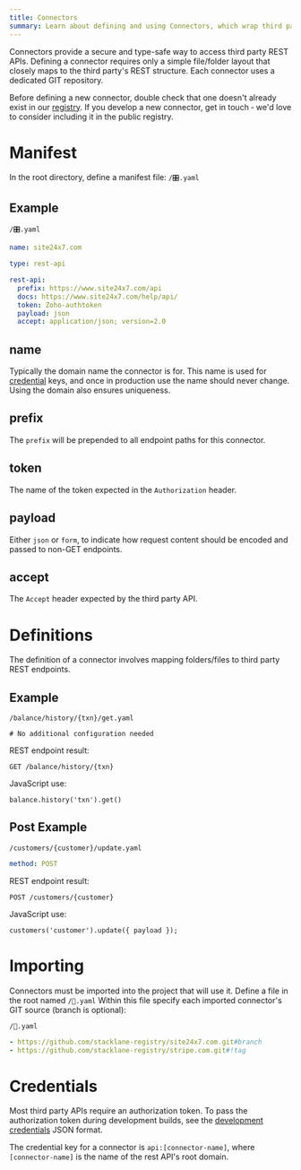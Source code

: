 ```yaml
---
title: Connectors
summary: Learn about defining and using Connectors, which wrap third party REST APIs.
---
```


Connectors provide a secure and type-safe way to access third party REST APIs.
Defining a connector requires only a simple file/folder layout that closely
maps to the third party's REST structure.
Each connector uses a dedicated GIT repository.

Before defining a new connector, double check that one doesn't already exist in our
<a href="https://github.com/stacklane-registry/">registry</a>.
If you develop a new connector, get in touch &dash; we'd love to consider including
it in the public registry.

# Manifest

In the root directory, define a manifest file: `/🎛.yaml`

## Example

```file-name
/🎛.yaml
```

```yaml
name: site24x7.com

type: rest-api

rest-api:
  prefix: https://www.site24x7.com/api
  docs: https://www.site24x7.com/help/api/
  token: Zoho-authtoken
  payload: json
  accept: application/json; version=2.0
```

## name

Typically the domain name the connector is for.
This name is used for <a href="#credentials">credential</a> keys,
and once in production use the name should never change.
Using the domain also ensures uniqueness.

## prefix

The `prefix` will be prepended to all endpoint paths
for this connector.

## token

The name of the token expected in the `Authorization` header.

## payload

Either `json` or `form`,
to indicate how request content should be encoded and passed to non-GET endpoints.

## accept

The `Accept` header expected by the third party API.

# Definitions

The definition of a connector involves mapping
folders/files to third party REST endpoints.

## Example

```file-name
/balance/history/{txn}/get.yaml
```

```yaml'
# No additional configuration needed
```

REST endpoint result:

`GET /balance/history/{txn}`

JavaScript use:

`balance.history('txn').get()`

## Post Example

```file-name
/customers/{customer}/update.yaml
```

```yaml
method: POST
```

REST endpoint result:

`POST /customers/{customer}`

JavaScript use:

`customers('customer').update({ payload });`

# Importing

Connectors must be imported into the project that will use it.
Define a file in the root named `/🔌.yaml`
Within this file specify each imported connector's GIT source
(branch is optional):

```file-name
/🔌.yaml
```

```yaml
- https://github.com/stacklane-registry/site24x7.com.git#branch
- https://github.com/stacklane-registry/stripe.com.git#!tag
```

# Credentials

Most third party APIs require an authorization token.
To pass the authorization token during development builds,
see the [development credentials](/🗄/Article/dev.md#credentials) JSON format.

The credential key for a connector is `api:[connector-name]`,
where `[connector-name]` is the name of the rest API's root domain.